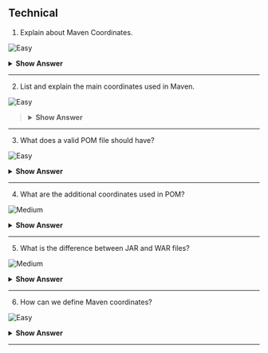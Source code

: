 ## Technical 

1. Explain about Maven Coordinates.

![Easy](https://github.com/revaturelabs/interviewquestions/blob/dev/ComplexityTags/simple%20(2).svg)

<details><summary> <b> Show Answer </b></summary>
	
<blockquote>
	
-  Maven coordinates helps us to uniquely identify a project, a dependency or a plugin defined in `pom.xml` file. Based on the combination of a group identifier, an artifact and the version of project.
-  **For example:** If you want to include any library dependency in `pom.xml` file, you have to define the _Maven coordinates_. i.e., - `groupId` , `artifactId` and `version` of that dependency. Below, we have `mysql-connector-java` dependency with Maven coordinates.
```xml
<!-- MySQL database driver -->
<dependency>
	<groupId>mysql</groupId>
	<artifactId>mysql-connector-java</artifactId>
	<version>5.1.9</version>
</dependency>
```
</blockquote>
	
</details>

---

2. List and explain the main coordinates used in Maven.

![Easy](https://github.com/revaturelabs/interviewquestions/blob/dev/ComplexityTags/simple%20(2).svg)

<blockquote>

<details><summary> <b> Show Answer </b></summary>

- `groupId`- Is the way of grouping different maven artifacts.
- `artifactId` - Is the way of identifying the artifact.(Like JAR, WAR)
- `version` - Particular release of the project, denotes different versions in same artifacts and same repository.
- <b>Example</b> for the coordinates explained above	
	<img width="930" alt="Capture" src="https://user-images.githubusercontent.com/92523245/183573496-fe0e3b37-7998-4fe1-a8f2-296a64c98e7a.PNG">

</blockquote>

</details>

---

3. What does a valid POM file should have?

![Easy](https://github.com/revaturelabs/interviewquestions/blob/dev/ComplexityTags/simple%20(2).svg)

<details><summary> <b> Show Answer </b></summary>
	
<blockquote>

- A valid POM file should have groupId, artifactId and version. groupId and version can also be inherited from parent POM file.

</blockquote>

</details>

---

4. What are the additional coordinates used in POM?

![Medium](https://github.com/revaturelabs/interviewquestions/blob/dev/ComplexityTags/Medium%20(2).svg)

<details><summary> <b> Show Answer </b></summary>
	
<blockquote>

- There are two additional coordinates used in maven but not to uniquely identify the project.
	- **Packaging** - Which defines the project type (WAR,JAR).
	- **Classifiers** - Which is used to distinguish between the artifacts created for two versions.
- **Example** for these coordinates.
``` java
	  <dependency>
	  <groupId>com.javatpoint.application1</groupId>  
 	  <artifactId>my-application1</artifactId>  
 	  <version>1.0</version>  
  	  <packaging>jar</packaging>  
	  <classifier>sources</classifier>
          </dependency>
```
	
</blockquote>

</details>

---

5. What is the difference between JAR and WAR files?

![Medium](https://github.com/revaturelabs/interviewquestions/blob/dev/ComplexityTags/Medium%20(2).svg)

<details><summary> <b> Show Answer </b></summary>
	
<blockquote>
	
- JAR is a file format, used for java archive files.
	- JAR files are the only archive format that works across several platforms, which means that any JAR file on your 
	desktop will be atomatically executed with the Java JAR. 
	
- WAR is a file format, used for web application archive files. 
	- The benefit of utilizing a WAR file is to consolidate all of the files into a single unit, to reduces the amount of time it takes for the ser to move a file from one client to another client.


</blockquote>
	
</details>

---

6. How can we define Maven coordinates?

![Easy](https://github.com/revaturelabs/interviewquestions/blob/dev/ComplexityTags/simple%20(2).svg)

<details><summary> <b> Show Answer </b></summary>
	
<blockquote>

`groupId:artifactId:packaging:version` - through which will express the dependencies of a project in POM file.
	
<b>Example</b> `MySQL:MYSQL-Connector:jar: 6.0'

</blockquote>

</details>

---


